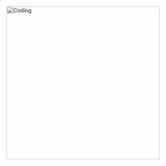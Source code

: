 <img class="center" alt="Coding" width="400" src="https://media1.tenor.com/m/lN3a4SEZ-cgAAAAd/koi-fish.gif">

